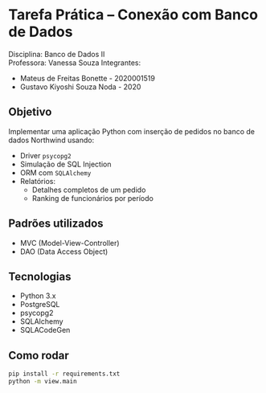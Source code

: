 # Tarefa Prática – Conexão com Banco de Dados

Disciplina: Banco de Dados II  
Professora: Vanessa Souza
Integrantes: 
- Mateus de Freitas Bonette - 2020001519
- Gustavo Kiyoshi Souza Noda - 2020

## Objetivo

Implementar uma aplicação Python com inserção de pedidos no banco de dados Northwind usando:

- Driver `psycopg2`
- Simulação de SQL Injection
- ORM com `SQLAlchemy`
- Relatórios:
  - Detalhes completos de um pedido
  - Ranking de funcionários por período

## Padrões utilizados
- MVC (Model-View-Controller)
- DAO (Data Access Object)

## Tecnologias

- Python 3.x
- PostgreSQL
- psycopg2
- SQLAlchemy
- SQLACodeGen

## Como rodar

```bash
pip install -r requirements.txt
python -m view.main
